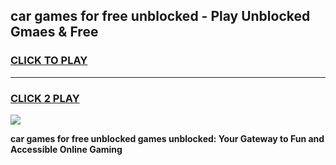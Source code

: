 
## car games for free unblocked - Play Unblocked Gmaes & Free
<h3>
<a href="https://news.freeplayer.one?title=car_games_for_free_unblocked&ref=23F">CLICK TO PLAY</a></h3>
<hr>

<h3>
<a href="https://news.freeplayer.one?title=car_games_for_free_unblocked&ref=23F">CLICK 2 PLAY</a>
  
</h3>

<a href="https://news.freeplayer.one?title=car_games_for_free_unblocked&ref=23F/"><img src="https://clearcache.store/games.png"></a>


**car games for free unblocked games unblocked: Your Gateway to Fun and Accessible Online Gaming**
